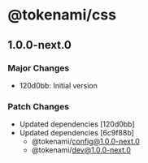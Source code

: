 # @tokenami/css

## 1.0.0-next.0

### Major Changes

- 120d0bb: Initial version

### Patch Changes

- Updated dependencies [120d0bb]
- Updated dependencies [6c9f88b]
  - @tokenami/config@1.0.0-next.0
  - @tokenami/dev@1.0.0-next.0
